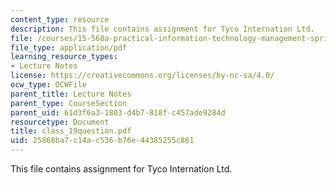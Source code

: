 ```yaml
---
content_type: resource
description: This file contains assignment for Tyco Internation Ltd.
file: /courses/15-568a-practical-information-technology-management-spring-2005/25868ba7c14ac536b76e44385255c861_class_19question.pdf
file_type: application/pdf
learning_resource_types:
- Lecture Notes
license: https://creativecommons.org/licenses/by-nc-sa/4.0/
ocw_type: OCWFile
parent_title: Lecture Notes
parent_type: CourseSection
parent_uid: 61d3f6a3-1803-d4b7-818f-c457ade9284d
resourcetype: Document
title: class_19question.pdf
uid: 25868ba7-c14a-c536-b76e-44385255c861
---
```

This file contains assignment for Tyco Internation Ltd.